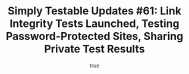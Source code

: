 ---
layout: default
title: "Simply Testable Updates #61: Link Integrity Tests Launched, Testing Password-Protected Sites, Sharing Private Test Results"
author:
    date: 2013-10-16 16:00
    name: Jon Cram
    url: https://github.com/webignition
continue_reading: false
newsletter:
    issue_number: 61st
    url: https://us5.campaign-archive2.com/?u=ac75e33d993d2b502e333ddd0&amp;id=dae0d3a0ab
    highlights:
        - link integrity tests launched
        - testing password-protected sites
        - providing public access to private test results
    closing_sentence: Expect the next newsletter a week from now on October 23.
---
